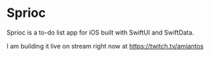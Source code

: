 # Sprioc

Sprioc is a to-do list app for iOS built with SwiftUI and SwiftData.

I am building it live on stream right now at https://twitch.tv/amiantos